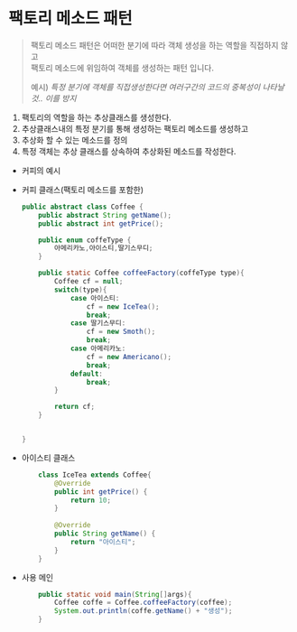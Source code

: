 # 팩토리 메소드 패턴
> 팩토리 메소드 패턴은 어떠한 분기에 따라 객체 생성을 하는 역할을 직접하지 않고  
> 팩토리 메소드에 위임하여 객체를 생성하는 패턴 입니다.  
>
> 예시) _특정 분기에 객체를 직접생성한다면 여러구간의 코드의 중복성이 나타날 것.. 이를 방지_

1. 팩토리의 역할을 하는 추상클래스를 생성한다.
2. 추상클래스내의 특정 분기를 통해 생성하는 팩토리 메소드를 생성하고
3. 추상화 할 수 있는 메소드를 정의 
4. 특정 객체는 추상 클래스를 상속하여 추상화된 메소드를 작성한다.


* 커피의 예시

* 커피 클래스(팩토리 메소드를 포함한) 
    ```java
    public abstract class Coffee {
        public abstract String getName();
        public abstract int getPrice();
    
        public enum coffeType {
            아메리카노,아이스티,딸기스무디;
        }
    
        public static Coffee coffeeFactory(coffeType type){
            Coffee cf = null;
            switch(type){
                case 아이스티:
                    cf = new IceTea();
                    break;
                case 딸기스무디:
                    cf = new Smoth();
                    break;
                case 아메리카노:
                    cf = new Americano();
                    break;
                default:
                    break;
            }
    
            return cf;
        }
    
    
    }
    ```
  
* 아이스티 클래스 
    ```java
        class IceTea extends Coffee{
            @Override
            public int getPrice() {
                return 10;
            }
        
            @Override
            public String getName() {
                return "아이스티";
            }
        }
    ```
  
* 사용 메인
  ```java
      public static void main(String[]args){
          Coffee coffe = Coffee.coffeeFactory(coffee);
          System.out.println(coffe.getName() + "생성");
      }
      
  ```

